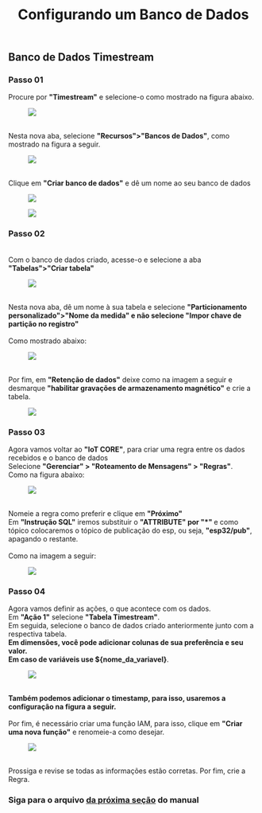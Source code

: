 <!DOCTYPE html>
<html lang="pt-BR">
<head>
<meta charset="UTF-8">
</head>
<body>
<header>
  <h1>Configurando um Banco de Dados</h1>
</header>
<main>
  <section>
    <h2>Banco de Dados Timestream</h2>
    <article>
      <h3>Passo 01</h3>
      <p>
       Procure por <strong>"Timestream"</strong> e selecione-o como mostrado na figura abaixo.<br>
        <figure>
          <img src="https://github.com/Thiago5B/Projeto_IoT-SE/blob/main/img/db_1.png">
        </figure>
        <br>Nesta nova aba, selecione <strong>"Recursos">"Bancos de Dados"</strong>, como mostrado na figura a seguir.
        <figure>
          <img src="https://github.com/Thiago5B/Projeto_IoT-SE/blob/main/img/db_2.png">
        </figure>
        <br>Clique em <strong>"Criar banco de dados"</strong> e dê um nome ao seu banco de dados<br>
        <figure>
          <img src="https://github.com/Thiago5B/Projeto_IoT-SE/blob/main/img/db_3.png">
        </figure>
        <figure>
          <img src="https://github.com/Thiago5B/Projeto_IoT-SE/blob/main/img/db_4.png">
        </figure>
      </p>
    </article>
    <article>
      <h3>Passo 02</h3>
      <p>
       <br>Com o banco de dados criado, acesse-o e selecione a aba <strong>"Tabelas">"Criar tabela"</strong><br>
        <figure>
          <img src="https://github.com/Thiago5B/Projeto_IoT-SE/blob/main/img/db_5.png">
        </figure> 
       <br>Nesta nova aba, dê um nome à sua tabela e selecione <strong>"Particionamento personalizado">"Nome da medida" e não selecione "Impor chave de partição no registro"</strong><br>
        <br>Como mostrado abaixo:<br>
        <figure>
        <img src="https://github.com/Thiago5B/Projeto_IoT-SE/blob/main/img/db_6.png">
        </figure>
        <br>Por fim, em <strong>"Retenção de dados"</strong> deixe como na imagem a seguir e desmarque <strong>"habilitar gravações de armazenamento magnético"</strong> e crie a tabela.<br>
        <figure>
        <img src="https://github.com/Thiago5B/Projeto_IoT-SE/blob/main/img/db_7.png">
        </figure>
      </p>
      <h3>Passo 03</h3>
      <p>
        Agora vamos voltar ao <strong>"IoT CORE"</strong>, para criar uma regra entre os dados recebidos e o banco de dados<br> 
        Selecione <strong>"Gerenciar" > "Roteamento de Mensagens" > "Regras"</strong>. <br>
        Como na figura abaixo:
        <figure>
        <img src="https://github.com/Thiago5B/Projeto_IoT-SE/blob/main/img/db_8.png">
        </figure>
        <br>Nomeie a regra como preferir e clique em <strong> "Próximo"</strong> 
        <br> Em <strong>"Instrução SQL"</strong> iremos substituir o <strong>"ATTRIBUTE" por "*" </strong> e como tópico colocaremos o tópico de publicação do esp, ou seja, <strong>"esp32/pub"</strong>, apagando o restante.<br>
        <br>Como na imagem a seguir:<br>
        <figure>
        <img src="https://github.com/Thiago5B/Projeto_IoT-SE/blob/main/img/db_9.png">
        </figure>
      </p>
      <h3>Passo 04</h3>
      <p>
        Agora vamos definir as ações, o que acontece com os dados.
        <br> Em <strong>"Ação 1"</strong> selecione <strong>"Tabela Timestream"</strong>.
        <br>Em seguida, selecione o banco de dados criado anteriormente junto com a respectiva tabela.
        <br><strong> Em dimensões, você pode adicionar colunas de sua preferência e seu valor.<br> Em caso de variáveis use ${nome_da_variavel}</strong>.<br>
        <figure>
        <img src="https://github.com/Thiago5B/Projeto_IoT-SE/blob/main/img/db_10.png">
        </figure><br>
        <strong> Também podemos adicionar o timestamp, para isso, usaremos a configuração na figura a seguir. </strong> <br>
        <br> Por fim, é necessário criar uma função IAM, para isso, clique em <strong>"Criar uma nova função"</strong> e renomeie-a como desejar.<br>
        <figure>
        <img src="https://github.com/Thiago5B/Projeto_IoT-SE/blob/main/img/db_11.png">
        </figure><br>
     Prossiga e revise se todas as informações estão corretas. Por fim, crie a Regra.        
      </p>
    </article>
    <h3>Siga para o arquivo <a href="https://github.com/Thiago5B/Projeto_IoT-SE/blob/main/PT-BR/Manual/6%20-%20Testando%20Timestream.md"><strong> da próxima seção</a></strong> do manual</h3>
  </section>
</main>
</body>
</html>

